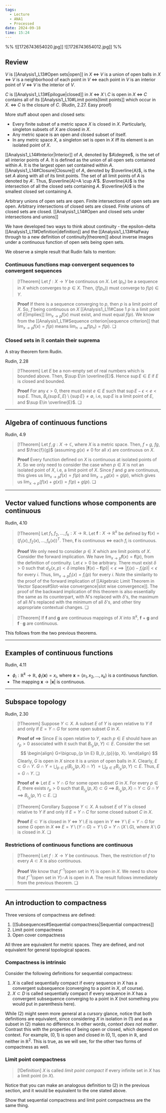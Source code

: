 ```yaml
---
tags:
  - Lecture
  - ANA1
  - Processed
date: 2024-09-18
time: 15:24
---
```

%% 
![[1726743654020.jpg]]
![[1726743654012.jpg]]
 %%
 
## Review

$V$ is [[Analysis1_L13#Open sets|open]] in $X$
$\iff$ $V$ is a union of open balls in $X$ 
$\iff$ $V$ is a neighborhood of each point in $V$ $\iff$ each point in $V$ is an interior point of $V$
$\iff$ $V$ is the interior of $V$.

$C$ is [[Analysis1_L13#Epilogue|closed]] in $X$
$\iff$ $X\setminus C$ is open in $X$
$\iff$ $C$ contains all of its [[Analysis1_L10#Limit points|limit points]] which occur in $X$.
$\iff$ $C$ is the closure of $C$. (Rudin, 2.27. Easy proof)

More stuff about open and closed sets:
- Every finite subset of a metric space $X$ is closed in $X$. Particularly, singleton subsets of $X$ are closed in $X$.
- Any metric space is an open and closed subset of itself.
- In any metric space $X$, a singleton set is open in $X$ iff its element is an isolated point of $X$. 

[[Analysis1_L14#Interior|Interior]] of $A$, denoted by $A\degree$, is the set of all interior points of $A$. It is defined as the union of all open sets contained within $A$. It is the largest open set contained within $A$. 
[[Analysis1_L14#Closure|Closure]] of $A$, denoted by $\overline{A}$, is the set $A$ along with all of its limit points. The set of all limit points of $A$ is denoted by $A'$. Thus, $\overline{A}=A \cup A'$. $\overline{A}$ is the intersection of all the closed sets containing $A$. $\overline{A}$ is the smallest closed set containing $A$.

Arbitrary unions of open sets are open. Finite intersections of open sets are open.
Arbitrary intersections of closed sets are closed. Finite unions of closed sets are closed.
[[Analysis1_L14#Open and closed sets under intersections and unions]] 

We have developed two ways to think about continuity - the epsilon-delta [[Analysis1_L11#Definition|definition]] and the [[Analysis1_L13#Halfway through to a new definition of continuity|theorem]] about inverse images under a continuous function of open sets being open sets. 

We observe a simple result that Rudin fails to mention:
### Continuous functions map convergent sequences to convergent sequences

>[!Theorem]
>Let $f:X\to Y$ be continuous on $X$. Let $(p_{n})$ be a sequence in $X$ which converges to $p\in X$. Then, $(f(p_{n}))$ must converge to $f(p)\in Y$.

>**Proof**
>If there is a sequence converging to $p$, then $p$ is a limit point of $X$. So, $f$ being continuous on $X$ [[Analysis1_L11#Case 1 $p$ is a limit point of $E$|implies]] $\lim_{ x \to p }f(x)$ must exist, and must equal $f(p)$. We know from the [[Analysis1_L11#Sequence criterion|sequence criterion]] that $\lim_{ x \to p }f(x)=f(p)$ means $\lim_{ n \to \infty }f(p_{n})=f(p)$. ❏

### Closed sets in $\mathbb{R}$ contain their suprema

A stray theorem form Rudin.

Rudin, 2.28

>[!Theorem]
>Let $E$ be a non-empty set of real numbers which is bounded above. Then, $\sup E\in \overline{E}$. Hence $\sup E\in E$ if $E$ is closed and bounded.

>**Proof**
>For any $\epsilon>0$, there must exist $e\in E$ such that $\sup E-\epsilon<e<\sup E$. Thus, $B_{\epsilon}(\sup E, E)\setminus \{ \sup E \}\ne \emptyset$, i.e, $\sup E$ is a limit point of $E$, and $\sup E\in \overline{E}$. ❏

---
## Algebra of continuous functions

Rudin, 4.9

>[!Theorem]
>Let $f, g:X\to \mathbb{C}$, where $X$ is a metric space. Then, $f+g$, $fg$, and $\frac{f}{g}$ (assuming $g(x)\ne 0$ for all $x$) are continuous on $X$. 

>**Proof**
>Every function defined on $X$ is continuous at isolated points of $X$. So we only need to consider the case when $p\in X$ is not an isolated point of $X$, i.e, a limit point of $X$. Since $f$ and $g$ are continuous, this gives us $\lim_{ x \to p }f(x)=f(p)$ and $\lim_{ x \to p }g(x)=g(p)$, which gives us $\lim_{ x \to p }(f(x)+g(x))=f(p)+g(p)$. ❏


---

## Vector valued functions whose components are continuous

Rudin, 4.10

>[!Theorem]
>Let $f_{1}, f_{2}, \dots, f_{k}:X\to \mathbb{R}$. Let $\mathbf{f}:X\to \mathbb{R}^{k}$ be defined by $\mathbf{f}(x)=(f_{1}(x), f_{2}(x), \dots, f_{k}(x))^{T}$. Then, $\mathbf{f}$ is continuous $\iff$ each $f_{i}$ is continuous.

>**Proof**
>We only need to consider $p\in X$ which are limit points of $X$. Consider the forward implication. We have $\lim_{ x \to p }\mathbf{f}(x)=\mathbf{f}(p)$, from the definition of continuity. Let $\epsilon>0$ be arbitrary. There must exist $\delta>0$ such that $d_{X}(x, p)<\delta$ implies $|\mathbf{f}(x)-\mathbf{f}(p)|<\epsilon \implies |f_{i}(x)-f_{i}(p)|<\epsilon$ for every $i$. Thus, $\lim_{ x \to p }f_{i}(x)=f_{i}(p)$ for every $i$. Note the similarity to the proof of the forward implication of [[Algebraic Limit Theorem in Vector Spaces#Slot-wise convergence|slot wise convergence]]. The proof of the backward implication of this theorem is also essentially the same as its counterpart, with $N$'s replaced with $\delta$'s, the maximum of all $N$'s replaced with the minimum of all $\delta$'s, and other tiny appropriate contextual changes. ❏

>[!Theorem]
>If $\mathbf{f}$ and $\mathbf{g}$ are continuous mappings of $X$ into $\mathbb{R}^{k}$, $\mathbf{f}+\mathbf{g}$ and $\mathbf{f}\cdot \mathbf{g}$ are continuous.

This follows from the two previous theorems.

---
## Examples of continuous functions

Rudin, 4.11

- $\phi_{i}:\mathbb{R}^{k}\to \mathbb{R}$, $\phi_{i}(\mathbf{x})=x_{i}$, where $\mathbf{x}=(x_{1}, x_{2}, \dots, x_{k})$ is a continuous function. 
- The mapping $\mathbf{x}\to |\mathbf{x}|$ is continuous.
---
## Subspace topology

Rudin, 2.30

>[!Theorem]
>Suppose $Y\subset X$. A subset $E$ of $Y$ is open relative to $Y$ if  and only if $E=Y\cap G$ for some open subset $G$ in $X$.

>**Proof of $\implies$**
>Since $E$ is open relative to $Y$, each $p \in E$ should have an $r_{p}>0$ associated with it such that $B_{r_{p}}(p, Y)\subset E$. Consider the set
>$$
>\begin{align}
>G=\bigcup_{p \in E} B_{r_{p}}(p, X).
>\end{align}
>$$
>Clearly, $G$ is open in $X$ since it is a union of open balls in $X$. 
>Clearly, $E\subset G\cap Y$.
>$G\cap Y=\bigcup_{p\in E}(B_{r_{p}}(p, X)\cap Y)$ $=\bigcup_{p\in E}B_{r_{p}}(p, Y)\subset E$. 
>Thus, $E=G\cap Y$. ❏
>
>**Proof of $\Longleftarrow$**
>Let $E=Y\cap G$ for some open subset $G$ in $X$. For every $p \in E$, there exists $r_{p}>0$ such that $B_{r_{p}}(p, X)\subset G$ $\implies$ $B_{r_{p}}(p, X)\cap Y\subset G\cap Y$ $\implies$ $B_{r_{p}}(p, Y)\subset E$. ❏

>[!Theorem] Corollary
>Suppose $Y\subset X$. A subset $E$ of $Y$ is closed relative to $Y$ if  and only if $E=Y\cap C$ for some closed subset $C$ in $X$.

>**Proof**
>$E\subset Y$ is closed in $Y$ $\iff$ $Y\setminus E$ is open in $Y$ $\iff$ $Y\setminus E=Y\cap G$ for some $G$ open in $X$ $\iff$ $E=Y\setminus(Y\cap G)=Y\setminus G=Y\cap(X\setminus G)$, where $X\setminus G$ is closed in $X$. ❏

### Restrictions of continuous functions are continuous

>[!Theorem]
>Let $f:X\to Y$ be continuous. Then, the restriction of $f$ to every $A\subset X$ is also continuous.

>**Proof**
>We know that $f^{-1}$(open set in $Y$) is open in $X$. We need to show that $f^{-1}$(open set in $Y$)$\cap A$ is open in $A$. The result follows immediately from the previous theorem. ❏

---
## An introduction to compactness

Three versions of compactness are defined:
1. [[Subsequences#Sequential compactness|Sequential compactness]]
2. Limit point compactness
3. Open cover compactness

All three are equivalent for metric spaces. They are defined, and not equivalent for general topological spaces.

### Compactness is intrinsic 

Consider the following definitions for sequential compactness:
1. $X$ is called sequentially compact if every sequence in $X$ has a convergent subsequence (converging to a point in $X$, of course).
2. $X\subset D$ is called sequentially compact if every sequence in $X$ has a convergent subsequence converging to a point in $X$ (not something you would put in parenthesis here).

While (2) might seem more general at a cursory glance, notice that both definitions are equivalent, since considering $X$ in isolation in (1) and as a subset in (2) makes no difference. In other words, *context does not matter*. Contrast this with the properties of being open or closed, which depend on context. For example, $(0, 1)$ is open and closed in $(0, 1)$, open in $\mathbb{R}$, and neither in $\mathbb{R}^{2}$. This is true, as we will see, for the other two forms of compactness as well.

### Limit point compactness

>[!Definition]
>$X$ is called *limit point compact* if every infinite set in $X$ has a limit point (in $X$).

Notice that you can make an analogous definition to (2) in the previous section, and it would be equivalent to the one stated above.

Show that sequential compactness and limit point compactness are the same thing.